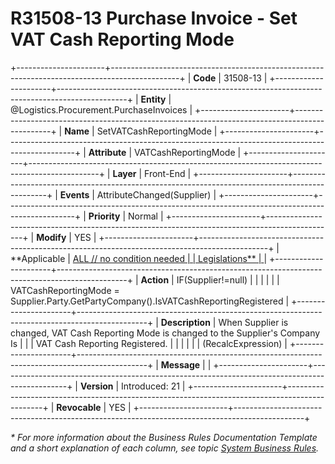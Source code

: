 ﻿---
erp.type: front-end-business-rule
erp.entity: Logistics.Procurement.PurchaseInvoices
---

# R31508-13 Purchase Invoice - Set VAT Cash Reporting Mode
+----------------------+-----------------------------------------------------------------------------------------------+
| **Code**             | 31508-13                                                                                      |
+----------------------+-----------------------------------------------------------------------------------------------+
| **Entity**           | @Logistics.Procurement.PurchaseInvoices                                                       |
+----------------------+-----------------------------------------------------------------------------------------------+
| **Name**             | SetVATCashReportingMode                                                                       |
+----------------------+-----------------------------------------------------------------------------------------------+
| **Attribute**        | VATCashReportingMode                                                                          |
+----------------------+-----------------------------------------------------------------------------------------------+
| **Layer**            | Front-End                                                                                     |
+----------------------+-----------------------------------------------------------------------------------------------+
| **Events**           | AttributeChanged(Supplier)                                                                    |
+----------------------+-----------------------------------------------------------------------------------------------+
| **Priority**         | Normal                                                                                        |
+----------------------+-----------------------------------------------------------------------------------------------+
| **Modify**           | YES                                                                                           |
+----------------------+-----------------------------------------------------------------------------------------------+
| **Applicable         | [ALL // no condition needed                                                                   |
| Legislations**       | ](xref:applicable-legislations)                                                               |
+----------------------+-----------------------------------------------------------------------------------------------+
| **Action**           | IF(Supplier!=null)                                                                            |
|                      |                                                                                               |
|                      | VATCashReportingMode = Supplier.Party.GetPartyCompany().IsVATCashReportingRegistered          |
+----------------------+-----------------------------------------------------------------------------------------------+
| **Description**      | When Supplier is changed, VAT Cash Reporting Mode is changed to the Supplier\'s Company Is    |
|                      | VAT Cash Reporting Registered.                                                                |
|                      |                                                                                               |
|                      | (RecalcExpression)                                                                            |
+----------------------+-----------------------------------------------------------------------------------------------+
| **Message**          |                                                                                               |
+----------------------+-----------------------------------------------------------------------------------------------+
| **Version**          | Introduced: 21                                                                                |
+----------------------+-----------------------------------------------------------------------------------------------+
| **Revocable**        | YES                                                                                           |
+----------------------+-----------------------------------------------------------------------------------------------+

*\* For more information about the Business Rules Documentation Template and a short explanation of each column, see
topic [System Business Rules](../templates/template-description-system-business-rules.md).*
